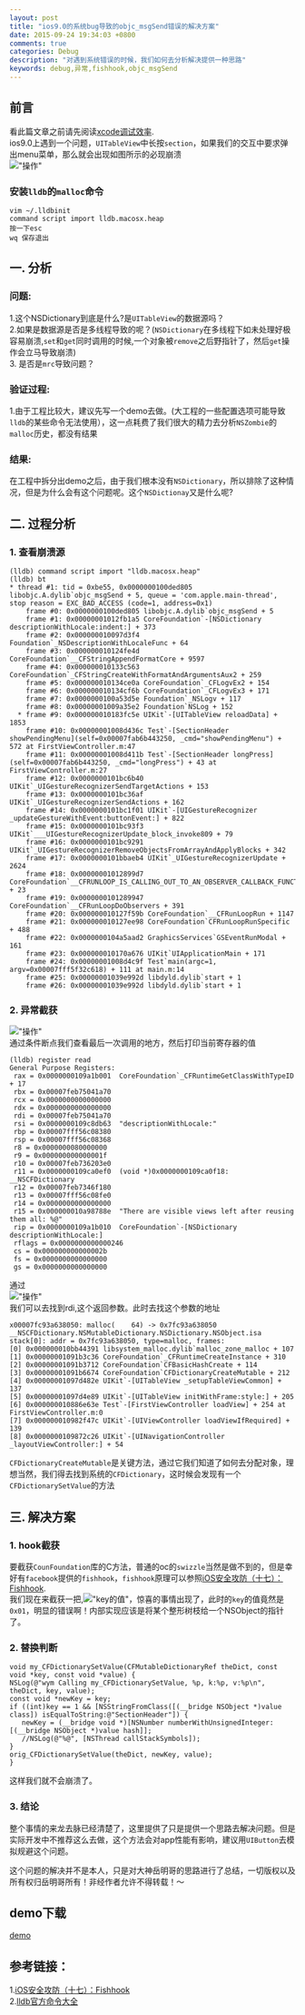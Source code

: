 ```yaml
---
layout: post
title: "ios9.0的系统bug导致的objc_msgSend错误的解决方案"
date: 2015-09-24 19:34:03 +0800
comments: true
categories: Debug 
description: "对遇到系统错误的时候，我们如何去分析解决提供一种思路" 
keywords: debug,异常,fishhook,objc_msgSend
---
```


## 前言
看此篇文章之前请先阅读[xcode调试效率](http://www.iosxxx.com/blog/categories/debug/).  
ios9.0上遇到一个问题，`UITableView`中长按`section`，如果我们的交互中要求弹出menu菜单，那么就会出现如图所示的必现崩溃  
!["操作"](/images/ios9crash/1.png)  

### 安装`lldb`的`malloc`命令

	vim ~/.lldbinit
	command script import lldb.macosx.heap
	按一下esc 
	wq 保存退出
	
## 一. 分析

### 问题:
1.这个NSDictionary到底是什么?是`UITableView`的数据源吗？  
2.如果是数据源是否是多线程导致的呢？(`NSDictionary`在多线程下如未处理好极容易崩溃,`set`和`get`同时调用的时候,一个对象被`remove`之后野指针了，然后`get`操作会立马导致崩溃)  
3. 是否是`mrc`导致问题？  

### 验证过程:
1.由于工程比较大，建议先写一个demo去做。(大工程的一些配置选项可能导致`lldb`的某些命令无法使用），这一点耗费了我们很大的精力去分析`NSZombie`的`malloc`历史，都没有结果  

### 结果:
在工程中拆分出demo之后，由于我们根本没有`NSDictionary`，所以排除了这种情况，但是为什么会有这个问题呢。这个`NSDictionay`又是什么呢?  
<!-- more -->

## 二. 过程分析

### 1. 查看崩溃源

```objc
(lldb) command script import "lldb.macosx.heap"
(lldb) bt
* thread #1: tid = 0xbe55, 0x0000000100ded805 libobjc.A.dylib`objc_msgSend + 5, queue = 'com.apple.main-thread', stop reason = EXC_BAD_ACCESS (code=1, address=0x1)
    frame #0: 0x0000000100ded805 libobjc.A.dylib`objc_msgSend + 5
    frame #1: 0x00000001012fb1a5 CoreFoundation`-[NSDictionary descriptionWithLocale:indent:] + 373
    frame #2: 0x000000010097d3f4 Foundation`_NSDescriptionWithLocaleFunc + 64
    frame #3: 0x000000010124fe4d CoreFoundation`__CFStringAppendFormatCore + 9597
    frame #4: 0x000000010133c563 CoreFoundation`_CFStringCreateWithFormatAndArgumentsAux2 + 259
    frame #5: 0x000000010134ce0a CoreFoundation`_CFLogvEx2 + 154
    frame #6: 0x000000010134cf6b CoreFoundation`_CFLogvEx3 + 171
    frame #7: 0x0000000100a53d5e Foundation`_NSLogv + 117
    frame #8: 0x00000001009a35e2 Foundation`NSLog + 152
  * frame #9: 0x000000010183fc5e UIKit`-[UITableView reloadData] + 1853
    frame #10: 0x00000001008d436c Test`-[SectionHeader showPendingMenu](self=0x00007fab6b443250, _cmd="showPendingMenu") + 572 at FirstViewController.m:47
    frame #11: 0x00000001008d411b Test`-[SectionHeader longPress](self=0x00007fab6b443250, _cmd="longPress") + 43 at FirstViewController.m:27
    frame #12: 0x0000000101bc6b40 UIKit`_UIGestureRecognizerSendTargetActions + 153
    frame #13: 0x0000000101bc36af UIKit`_UIGestureRecognizerSendActions + 162
    frame #14: 0x0000000101bc1f01 UIKit`-[UIGestureRecognizer _updateGestureWithEvent:buttonEvent:] + 822
    frame #15: 0x0000000101bc93f3 UIKit`___UIGestureRecognizerUpdate_block_invoke809 + 79
    frame #16: 0x0000000101bc9291 UIKit`_UIGestureRecognizerRemoveObjectsFromArrayAndApplyBlocks + 342
    frame #17: 0x0000000101bbaeb4 UIKit`_UIGestureRecognizerUpdate + 2624
    frame #18: 0x00000001012899d7 CoreFoundation`__CFRUNLOOP_IS_CALLING_OUT_TO_AN_OBSERVER_CALLBACK_FUNCTION__ + 23
    frame #19: 0x0000000101289947 CoreFoundation`__CFRunLoopDoObservers + 391
    frame #20: 0x000000010127f59b CoreFoundation`__CFRunLoopRun + 1147
    frame #21: 0x000000010127ee98 CoreFoundation`CFRunLoopRunSpecific + 488
    frame #22: 0x0000000104a5aad2 GraphicsServices`GSEventRunModal + 161
    frame #23: 0x000000010170a676 UIKit`UIApplicationMain + 171
    frame #24: 0x00000001008d4c9f Test`main(argc=1, argv=0x00007fff5f32c618) + 111 at main.m:14
    frame #25: 0x00000001039e992d libdyld.dylib`start + 1
    frame #26: 0x00000001039e992d libdyld.dylib`start + 1  
```

### 2. 异常截获
!["操作"](/images/ios9crash/4.jpg)  
通过条件断点我们查看最后一次调用的地方，然后打印当前寄存器的值  

```objc
(lldb) register read
General Purpose Registers:
 rax = 0x0000000109a1b001  CoreFoundation`_CFRuntimeGetClassWithTypeID + 17
 rbx = 0x00007feb75041a70
 rcx = 0x0000000000000000
 rdx = 0x0000000000000000
 rdi = 0x00007feb75041a70
 rsi = 0x0000000109c8db63  "descriptionWithLocale:"
 rbp = 0x00007fff56c08380
 rsp = 0x00007fff56c08368
 r8 = 0x0000000080000000
 r9 = 0x000000000000001f
 r10 = 0x00007feb736203e0
 r11 = 0x0000000109ca0ef0  (void *)0x0000000109ca0f18: __NSCFDictionary
 r12 = 0x00007feb7346f180
 r13 = 0x00007fff56c08fe0
 r14 = 0x0000000000000000
 r15 = 0x000000010a98788e  "There are visible views left after reusing them all: %@"
 rip = 0x0000000109a1b010  CoreFoundation`-[NSDictionary descriptionWithLocale:]
 rflags = 0x0000000000000246
 cs = 0x000000000000002b
 fs = 0x0000000000000000
 gs = 0x0000000000000000  
```	
 
通过  
!["操作"](/images/ios9crash/2.jpg)  
我们可以去找到rdi,这个返回参数。此时去找这个参数的地址  

```objc
x00007fc93a638050: malloc(    64) -> 0x7fc93a638050 __NSCFDictionary.NSMutableDictionary.NSDictionary.NSObject.isa
stack[0]: addr = 0x7fc93a638050, type=malloc, frames:
[0] 0x000000010bb44391 libsystem_malloc.dylib`malloc_zone_malloc + 107
[1] 0x00000001091b3c36 CoreFoundation`_CFRuntimeCreateInstance + 310
[2] 0x00000001091b3712 CoreFoundation`CFBasicHashCreate + 114
[3] 0x00000001091b6674 CoreFoundation`CFDictionaryCreateMutable + 212
[4] 0x00000001097d482e UIKit`-[UITableView _setupTableViewCommon] + 137
[5] 0x00000001097d4e89 UIKit`-[UITableView initWithFrame:style:] + 205
[6] 0x000000010886e63e Test`-[FirstViewController loadView] + 254 at FirstViewController.m:0
[7] 0x000000010982f47c UIKit`-[UIViewController loadViewIfRequired] + 139
[8] 0x0000000109872c26 UIKit`-[UINavigationController _layoutViewController:] + 54  
```

`CFDictionaryCreateMutable`是关键方法，通过它我们知道了如何去分配对象，理想当然，我们得去找到系统的`CFDictionary`，这时候会发现有一个`CFDictionarySetValue`的方法  

## 三. 解决方案

### 1. hook截获
要截获`CounFoundation`库的C方法，普通的oc的`swizzle`当然是做不到的，但是幸好有`facebook`提供的`fishhook`，`fishhook`原理可以参照[iOS安全攻防（十七）：Fishhook](http://blog.csdn.net/yiyaaixuexi/article/details/19094765).  
我们现在来截获一把,!["key的值"](/images/ios9crash/3.jpeg)，惊喜的事情出现了，此时的`key`的值竟然是`0x01`，明显的错误啊！内部实现应该是将某个整形树枝给一个NSObject的指针了。  

### 2. 替换判断

```objc
void my_CFDictionarySetValue(CFMutableDictionaryRef theDict, const void *key, const void *value) {
NSLog(@"wym Calling my_CFDictionarySetValue, %p, k:%p, v:%p\n", theDict, key, value);
const void *newKey = key;
if ((int)key == 1 && [NSStringFromClass([(__bridge NSObject *)value class]) isEqualToString:@"SectionHeader"]) {
   newKey = (__bridge void *)[NSNumber numberWithUnsignedInteger:[(__bridge NSObject *)value hash]];
   //NSLog(@"%@", [NSThread callStackSymbols]);
}
orig_CFDictionarySetValue(theDict, newKey, value);
}    
```	
  
这样我们就不会崩溃了。  

### 3. 结论  
整个事情的来龙去脉已经清楚了，这里提供了只是提供一个思路去解决问题。但是实际开发中不推荐这么去做，这个方法会对app性能有影响，建议用`UIButton`去模拟规避这个问题。  

这个问题的解决并不是本人，只是对大神岳明哥的思路进行了总结，一切版权以及所有权归岳明哥所有！非经作者允许不得转载！～

## demo下载
[demo](http://share.weiyun.com/c4301c85ae5243fb57b60c9983764388)

## 参考链接：  
1.[iOS安全攻防（十七）：Fishhook](http://blog.csdn.net/yiyaaixuexi/article/details/19094765)  
2.[lldb官方命令大全](http://lldb.llvm.org/lldb-gdb.html)

  
